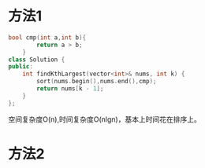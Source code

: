 # 方法1
```C++
bool cmp(int a,int b){
        return a > b;
    }
class Solution {
public:
    int findKthLargest(vector<int>& nums, int k) {
        sort(nums.begin(),nums.end(),cmp);
        return nums[k - 1];
    }
};
```
空间复杂度O(n),时间复杂度O(nlgn)，基本上时间花在排序上。
# 方法2
